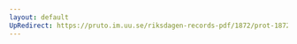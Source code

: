 ```yaml
---
layout: default
UpRedirect: https://pruto.im.uu.se/riksdagen-records-pdf/1872/prot-1872--ak--221/prot-1872--ak--221_037.pdf
---
```


